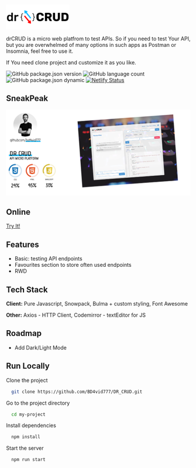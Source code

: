 ![Preview](https://github.com/BD4vid777/DR_CRUD/blob/main/CRUD_logo.png)

drCRUD is a micro web platfrom to test APIs.
So if you need to test Your API, but you are overwhelmed of many options in such apps as Postman or Insomnia, feel free to use it.

If You need clone project and customize it as you like.

![GitHub package.json version](https://img.shields.io/github/package-json/v/BD4vid777/DR_CRUD)
![GitHub language count](https://img.shields.io/github/languages/count/BD4vid777/DR_CRUD)
![GitHub package.json dynamic](https://img.shields.io/github/package-json/keywords/BD4vid777/DR_CRUD)
[![Netlify Status](https://api.netlify.com/api/v1/badges/2686ea4d-aede-42c8-a610-6d1a83ce84f5/deploy-status)](https://app.netlify.com/sites/agitated-jang-c98e6f/deploys)

## SneakPeak

![Preview](https://github.com/BD4vid777/DR_CRUD/blob/main/img/CRUD_Sneakpeak.png)

## Online
[Try It!](https://agitated-jang-c98e6f.netlify.app/)

## Features

- Basic: testing API endpoints
- Favourites section to store often used endpoints
- RWD

## Tech Stack
**Client:** Pure Javascript, Snowpack, Bulma + custom styling, Font Awesome

**Other:** Axios - HTTP Client, Codemirror - textEditor for JS


## Roadmap

- Add Dark/Light Mode

## Run Locally

Clone the project

```bash
  git clone https://github.com/BD4vid777/DR_CRUD.git
```

Go to the project directory

```bash
  cd my-project
```

Install dependencies

```bash
  npm install
```

Start the server

```bash
  npm run start
```
